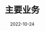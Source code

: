---
title: 主要业务
date: 2022-10-24

type: landing

sections:
  - block: people
    content:
      title: 主要业务
      # Choose which groups/teams of users to display.
      #   Edit `user_groups` in each user's profile to add them to one or more of these groups.
      user_groups:
          - Business
      sort_by: Params.last_name
      sort_ascending: true
    design:
      show_interests: true
      show_role: true
      # show_social: true
---